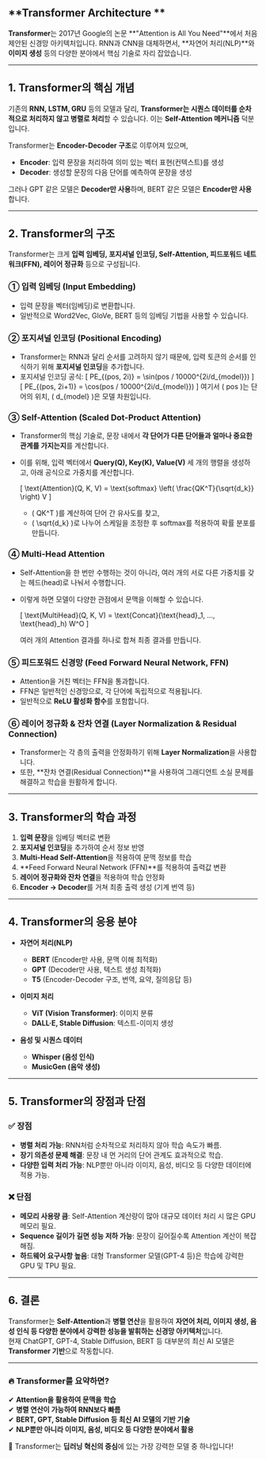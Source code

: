 ## **Transformer Architecture **
**Transformer**는 2017년 Google의 논문 **"Attention is All You Need"**에서 처음 제안된 신경망 아키텍처입니다. RNN과 CNN을 대체하면서, **자연어 처리(NLP)**와 **이미지 생성** 등의 다양한 분야에서 핵심 기술로 자리 잡았습니다.

---

## **1. Transformer의 핵심 개념**
기존의 **RNN, LSTM, GRU** 등의 모델과 달리, **Transformer는 시퀀스 데이터를 순차적으로 처리하지 않고 병렬로 처리**할 수 있습니다. 이는 **Self-Attention 메커니즘** 덕분입니다.

Transformer는 **Encoder-Decoder 구조**로 이루어져 있으며,  
- **Encoder**: 입력 문장을 처리하여 의미 있는 벡터 표현(컨텍스트)를 생성  
- **Decoder**: 생성할 문장의 다음 단어를 예측하여 문장을 생성  

그러나 GPT 같은 모델은 **Decoder만 사용**하며, BERT 같은 모델은 **Encoder만 사용**합니다.

---

## **2. Transformer의 구조**
Transformer는 크게 **입력 임베딩, 포지셔널 인코딩, Self-Attention, 피드포워드 네트워크(FFN), 레이어 정규화** 등으로 구성됩니다.

### **① 입력 임베딩 (Input Embedding)**
- 입력 문장을 벡터(임베딩)로 변환합니다.
- 일반적으로 Word2Vec, GloVe, BERT 등의 임베딩 기법을 사용할 수 있습니다.

### **② 포지셔널 인코딩 (Positional Encoding)**
- Transformer는 RNN과 달리 순서를 고려하지 않기 때문에, 입력 토큰의 순서를 인식하기 위해 **포지셔널 인코딩**을 추가합니다.
- 포지셔널 인코딩 공식:
  \[
  PE_{(pos, 2i)} = \sin(pos / 10000^{2i/d_{model}})
  \]
  \[
  PE_{(pos, 2i+1)} = \cos(pos / 10000^{2i/d_{model}})
  \]
  여기서 \( pos \)는 단어의 위치, \( d_{model} \)은 모델 차원입니다.

### **③ Self-Attention (Scaled Dot-Product Attention)**
- Transformer의 핵심 기술로, 문장 내에서 **각 단어가 다른 단어들과 얼마나 중요한 관계를 가지는지**를 계산합니다.
- 이를 위해, 입력 벡터에서 **Query(Q), Key(K), Value(V)** 세 개의 행렬을 생성하고, 아래 공식으로 가중치를 계산합니다.

  \[
  \text{Attention}(Q, K, V) = \text{softmax} \left( \frac{QK^T}{\sqrt{d_k}} \right) V
  \]

  - \( QK^T \)를 계산하여 단어 간 유사도를 찾고, 
  - \( \sqrt{d_k} \)로 나누어 스케일을 조정한 후 softmax를 적용하여 확률 분포를 만듭니다.

### **④ Multi-Head Attention**
- Self-Attention을 한 번만 수행하는 것이 아니라, 여러 개의 서로 다른 가중치를 갖는 헤드(head)로 나눠서 수행합니다.
- 이렇게 하면 모델이 다양한 관점에서 문맥을 이해할 수 있습니다.

  \[
  \text{MultiHead}(Q, K, V) = \text{Concat}(\text{head}_1, ..., \text{head}_h) W^O
  \]

  여러 개의 Attention 결과를 하나로 합쳐 최종 결과를 만듭니다.

### **⑤ 피드포워드 신경망 (Feed Forward Neural Network, FFN)**
- Attention을 거친 벡터는 FFN을 통과합니다.
- FFN은 일반적인 신경망으로, 각 단어에 독립적으로 적용됩니다.
- 일반적으로 **ReLU 활성화 함수**를 포함합니다.

### **⑥ 레이어 정규화 & 잔차 연결 (Layer Normalization & Residual Connection)**
- Transformer는 각 층의 출력을 안정화하기 위해 **Layer Normalization**을 사용합니다.
- 또한, **잔차 연결(Residual Connection)**을 사용하여 그래디언트 소실 문제를 해결하고 학습을 원활하게 합니다.

---

## **3. Transformer의 학습 과정**
1. **입력 문장**을 임베딩 벡터로 변환
2. **포지셔널 인코딩**을 추가하여 순서 정보 반영
3. **Multi-Head Self-Attention**을 적용하여 문맥 정보를 학습
4. **Feed Forward Neural Network (FFN)**를 적용하여 출력값 변환
5. **레이어 정규화와 잔차 연결**을 적용하여 학습 안정화
6. **Encoder → Decoder**를 거쳐 최종 출력 생성 (기계 번역 등)

---

## **4. Transformer의 응용 분야**
- **자연어 처리(NLP)**
  - **BERT** (Encoder만 사용, 문맥 이해 최적화)
  - **GPT** (Decoder만 사용, 텍스트 생성 최적화)
  - **T5** (Encoder-Decoder 구조, 번역, 요약, 질의응답 등)

- **이미지 처리**
  - **ViT (Vision Transformer)**: 이미지 분류
  - **DALL·E, Stable Diffusion**: 텍스트-이미지 생성

- **음성 및 시퀀스 데이터**
  - **Whisper (음성 인식)**
  - **MusicGen (음악 생성)**

---

## **5. Transformer의 장점과 단점**
### ✅ **장점**
- **병렬 처리 가능**: RNN처럼 순차적으로 처리하지 않아 학습 속도가 빠름.
- **장기 의존성 문제 해결**: 문장 내 먼 거리의 단어 관계도 효과적으로 학습.
- **다양한 입력 처리 가능**: NLP뿐만 아니라 이미지, 음성, 비디오 등 다양한 데이터에 적용 가능.

### ❌ **단점**
- **메모리 사용량 큼**: Self-Attention 계산량이 많아 대규모 데이터 처리 시 많은 GPU 메모리 필요.
- **Sequence 길이가 길면 성능 저하 가능**: 문장이 길어질수록 Attention 계산이 복잡해짐.
- **하드웨어 요구사항 높음**: 대형 Transformer 모델(GPT-4 등)은 학습에 강력한 GPU 및 TPU 필요.

---

## **6. 결론**
Transformer는 **Self-Attention**과 **병렬 연산**을 활용하여 **자연어 처리, 이미지 생성, 음성 인식 등 다양한 분야에서 강력한 성능을 발휘하는 신경망 아키텍처**입니다.  
현재 ChatGPT, GPT-4, Stable Diffusion, BERT 등 대부분의 최신 AI 모델은 **Transformer 기반**으로 작동합니다.

---
### 🔥 **Transformer를 요약하면?**
✔ **Attention을 활용하여 문맥을 학습**  
✔ **병렬 연산이 가능하여 RNN보다 빠름**  
✔ **BERT, GPT, Stable Diffusion 등 최신 AI 모델의 기반 기술**  
✔ **NLP뿐만 아니라 이미지, 음성, 비디오 등 다양한 분야에서 활용**  

🚀 Transformer는 **딥러닝 혁신의 중심**에 있는 가장 강력한 모델 중 하나입니다!
